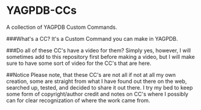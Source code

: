 # YAGPDB-CCs
A collection of YAGPDB Custom Commands. 

###What's a CC?
It's a Custom Command you can make in YAGPDB.

###Do all of these CC's have a video for them?
Simply yes, however, I will sometimes add to this repository first before making a video, but I will make sure to have some sort of video for the CC's that are here.

##Notice
Please note, that these CC's are not all if not at all my own creation, some are straight from what I have found out there on the web, searched up, tested, and decided to share it out there.
I try my bed to keep some form of copyright/author credit and notes on CC's where I possibly can for clear recognization of where the work came from.
